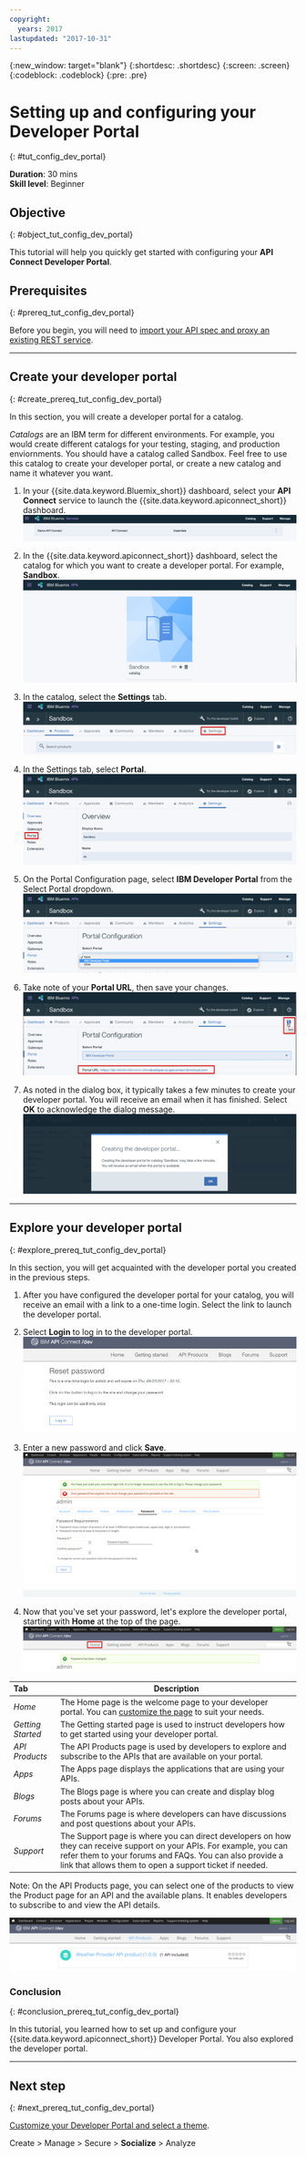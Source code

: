 ```yaml
---
copyright:
  years: 2017
lastupdated: "2017-10-31"
---
```


{:new_window: target="blank"}
{:shortdesc: .shortdesc}
{:screen: .screen}
{:codeblock: .codeblock}
{:pre: .pre}

# Setting up and configuring your Developer Portal
{: #tut_config_dev_portal}

**Duration**: 30 mins  
**Skill level**: Beginner  

## Objective
{: #object_tut_config_dev_portal}

This tutorial will help you quickly get started with configuring your **API Connect Developer Portal**. 

## Prerequisites
{: #prereq_tut_config_dev_portal}

Before you begin, you will need to [import your API spec and proxy an existing REST service](/docs/services/apiconnect/tutorials/tut_rest_landing.html).

---

## Create your developer portal
{: #create_prereq_tut_config_dev_portal}

In this section, you will create a developer portal for a catalog.

*Catalogs* are an IBM term for different environments. For example, you would create different catalogs for your testing, staging, and production enviornments. You should have a catalog called Sandbox. Feel free to use this catalog to create your developer portal, or create a new catalog and name it whatever you want.

1. In your {{site.data.keyword.Bluemix_short}} dashboard, select your **API Connect** service to launch the {{site.data.keyword.apiconnect_short}} dashboard.
![API Connect Service](images/11-Bluemix-Dashboard.png)

2. In the {{site.data.keyword.apiconnect_short}} dashboard, select the catalog for which you want to create a developer portal. For example, **Sandbox**.
![Catalog](images/12-APIC-Dashboard.png)

3. In the catalog, select the **Settings** tab.  
  ![Catalog Settings](images/13-catalog-settings.png)

4. In the Settings tab, select **Portal**.  
  ![Portal configuration](images/14-catalog-portal.png)

5. On the Portal Configuration page, select **IBM Developer Portal** from the Select Portal dropdown. 
  ![IBM Developer Portal](images/15-IBM-developer-portal.png) 

6. Take note of your **Portal URL**, then save your changes.  
  ![Save settings](images/16-save-settings.png)
  
7. As noted in the dialog box, it typically takes a few minutes to create your developer portal. You will receive an email when it has finished. Select **OK** to acknowledge the dialog message.  
  ![OK](images/17-OK.png)

---

## Explore your developer portal
{: #explore_prereq_tut_config_dev_portal}

In this section, you will get acquainted with the developer portal you created in the previous steps.

1. After you have configured the developer portal for your catalog, you will receive an email with a link to a one-time login. Select the link to launch the developer portal.

2. Select **Login** to log in to the developer portal. 
![Login](images/22-login.png)

3. Enter a new password and click **Save**.  
  ![Enter new password](images/23-password.png)

4. Now that you've set your password, let's explore the developer portal, starting with **Home** at the top of the page.  
  ![Home menu](images/24-pwsaved.png)
  
| Tab              | Description          | 
|:---------------- | -------------------- | 
| _Home_       | The Home page is the welcome page to your developer portal. You can [customize the page](/docs/service/apiconnect/tutorials/tut_custom_dev_portal.html) to suit your needs. | 
| _Getting Started_       | The Getting started page is used to instruct developers how to get started using your developer portal. |
| _API Products_ | The API Products page is used by developers to explore and subscribe to the APIs that are available on your portal. | 
| _Apps_ | The Apps page displays the applications that are using your APIs. | 
| _Blogs_ | The Blogs page is where you can create and display blog posts about your APIs. | 
| _Forums_ | The Forums page is where developers can have discussions and post questions about your APIs. | 
| _Support_ | The Support page is where you can direct developers on how they can receive support on your APIs. For example, you can refer them to your forums and FAQs. You can also provide a link that allows them to open a support ticket if needed. | 

Note: On the API Products page, you can select one of the products to view the Product page for an API and the available plans. It enables developers to subscribe to and view the API details. 

  ![API Products](images/27-api-products.png)

### Conclusion
{: #conclusion_prereq_tut_config_dev_portal}

In this tutorial, you learned how to set up and configure your {{site.data.keyword.apiconnect_short}} Developer Portal. You also explored the developer portal.

---

## Next step
{: #next_prereq_tut_config_dev_portal}

[Customize your Developer Portal and select a theme](/docs/services/apiconnect/tutorials/tut_custom_dev_portal.html).

Create > Manage > Secure > **Socialize** > Analyze
